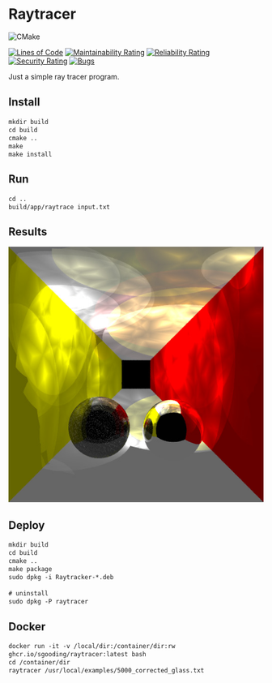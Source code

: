 # Raytracer
![CMake](https://github.com/sgooding/Raytracer/workflows/CMake/badge.svg)


[![Lines of Code](https://sonarcloud.io/api/project_badges/measure?project=sgooding_Raytracer&metric=ncloc)](https://sonarcloud.io/dashboard?id=sgooding_Raytracer)
[![Maintainability Rating](https://sonarcloud.io/api/project_badges/measure?project=sgooding_Raytracer&metric=sqale_rating)](https://sonarcloud.io/dashboard?id=sgooding_Raytracer)
[![Reliability Rating](https://sonarcloud.io/api/project_badges/measure?project=sgooding_Raytracer&metric=reliability_rating)](https://sonarcloud.io/dashboard?id=sgooding_Raytracer)
[![Security Rating](https://sonarcloud.io/api/project_badges/measure?project=sgooding_Raytracer&metric=security_rating)](https://sonarcloud.io/dashboard?id=sgooding_Raytracer)
[![Bugs](https://sonarcloud.io/api/project_badges/measure?project=sgooding_Raytracer&metric=bugs)](https://sonarcloud.io/dashboard?id=sgooding_Raytracer)


Just a simple ray tracer program.

## Install
```
mkdir build
cd build
cmake ..
make
make install
```
## Run
```
cd ..
build/app/raytrace input.txt
```

## Results
![Result](output_test.jpg)

## Deploy
```
mkdir build
cd build
cmake ..
make package
sudo dpkg -i Raytracker-*.deb

# uninstall
sudo dpkg -P raytracer
```

## Docker
```
docker run -it -v /local/dir:/container/dir:rw ghcr.io/sgooding/raytracer:latest bash
cd /container/dir
raytracer /usr/local/examples/5000_corrected_glass.txt
```
